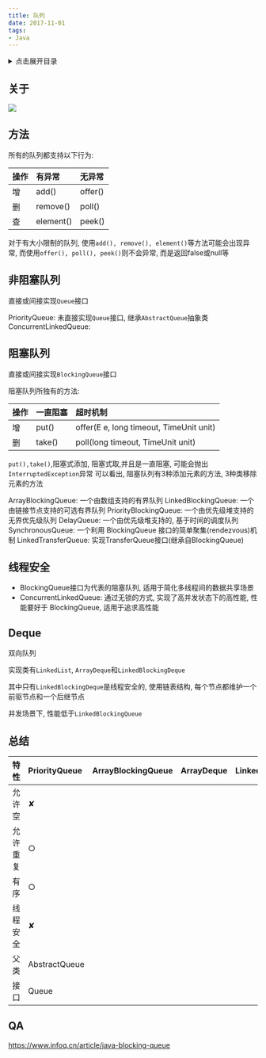```yaml
---
title: 队列
date: 2017-11-01
tags:
- Java
---
```

<details>
<summary>点击展开目录</summary>
<!-- TOC -->

- [关于](#关于)
- [方法](#方法)
- [非阻塞队列](#非阻塞队列)
- [阻塞队列](#阻塞队列)
- [线程安全](#线程安全)
- [Deque](#deque)
- [总结](#总结)
- [QA](#qa)

<!-- /TOC -->
</details>

## 关于

![](https://gitee.com/LuVx/img/raw/master/java_api_queue.png)

## 方法

所有的队列都支持以下行为:

| 操作 | 有异常    | 无异常  |
| :--- | :-------- | :------ |
| 增   | add()     | offer() |
| 删   | remove()  | poll()  |
| 查   | element() | peek()  |

对于有大小限制的队列, 使用`add(), remove(), element()`等方法可能会出现异常,
而使用`offer(), poll(), peek()`则不会异常, 而是返回false或null等

## 非阻塞队列

直接或间接实现`Queue`接口

PriorityQueue: 未直接实现`Queue`接口, 继承`AbstractQueue`抽象类
ConcurrentLinkedQueue:

## 阻塞队列

直接或间接实现`BlockingQueue`接口

阻塞队列所独有的方法:

| 操作 | 一直阻塞 | 超时机制                                |
| :--- | :------- | :-------------------------------------- |
| 增   | put()    | offer(E e, long timeout, TimeUnit unit) |
| 删   | take()   | poll(long timeout, TimeUnit unit)       |

`put(),take()`,阻塞式添加, 阻塞式取,并且是一直阻塞, 可能会抛出`InterruptedException`异常
可以看出, 阻塞队列有3种添加元素的方法, 3种类移除元素的方法


ArrayBlockingQueue: 一个由数组支持的有界队列
LinkedBlockingQueue: 一个由链接节点支持的可选有界队列
PriorityBlockingQueue: 一个由优先级堆支持的无界优先级队列
DelayQueue: 一个由优先级堆支持的, 基于时间的调度队列
SynchronousQueue: 一个利用 BlockingQueue 接口的简单聚集(rendezvous)机制
LinkedTransferQueue: 实现TransferQueue接口(继承自BlockingQueue)

## 线程安全

* BlockingQueue接口为代表的阻塞队列, 适用于简化多线程间的数据共享场景
* ConcurrentLinkedQueue: 通过无锁的方式, 实现了高并发状态下的高性能, 性能要好于 BlockingQueue, 适用于追求高性能

## Deque

双向队列

实现类有`LinkedList`, `ArrayDeque`和`LinkedBlockingDeque`

其中只有`LinkedBlockingDeque`是线程安全的, 使用链表结构, 每个节点都维护一个前驱节点和一个后继节点

并发场景下, 性能低于`LinkedBlockingQueue`

## 总结

| 特性     | PriorityQueue | ArrayBlockingQueue | ArrayDeque | LinkedBlockingDeque | LinkedList | ConcurrentLinkedQueue |
| :------- | :------------ | :----------------- | :--------- | :------------------ | :--------- | :-------------------- |
| 允许空   |   ✘          |                    |            |                     |            |                       |
| 允许重复 |  ○           |                    |            |                     |            |                       |
| 有序     |   ○            |                    |            |                     |            |                       |
| 线程安全 |  ✘             |                    |            |                     |            |                       |
| 父类     |  AbstractQueue             |                    |            |                     |            |                       |
| 接口     |Queue|                    |            |                     |            |                       |

## QA


https://www.infoq.cn/article/java-blocking-queue

